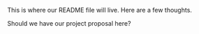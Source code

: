 This is where our README file will live. Here are a few thoughts.

Should we have our project proposal here? 
